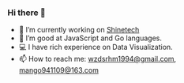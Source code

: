 ### Hi there 👋

- 🔭 I’m currently working on [Shinetech](https://www.shinetechsoftware.com/)
- 🌱 I’m good at JavaScript and Go languages.
- 💻 I have rich experience on Data Visualization.
- 📫 How to reach me: [wzdsrhm1994@gmail.com](wzdsrhm1994@gmail.com), [mango941109@163.com](mango941109@163.com)

<!--
**Mango3403/Mango3403** is a ✨ _special_ ✨ repository because its `README.md` (this file) appears on your GitHub profile.

Here are some ideas to get you started:

- 🔭 I’m currently working on [Shinetech](https://www.shinetechsoftware.com/)
- 🌱 I’m currently learning JavaScript, Python and WebGL
- 👯 I’m looking to collaborate on ...
- 🤔 I’m looking for help with ...
- 💬 Ask me about ...
- 📫 How to reach me: [Google Email](wzdsrhm1994@gmail.com)
- 😄 Pronouns: ...
- ⚡ Fun fact: ...
-->
